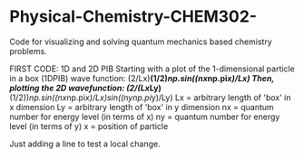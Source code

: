 # Physical-Chemistry-CHEM302-
Code for visualizing and solving quantum mechanics based chemistry problems.

FIRST CODE: 1D and 2D PIB
Starting with a plot of the 1-dimensional particle in a box (1DPIB) wave function: (2/Lx)**(1/2)*np.sin((nx*np.pi*x)/Lx)
Then, plotting the 2D wavefunction: (2/(Lx*Ly)**(1/2))*np.sin((nx*np.pi*x)/Lx)*sin((ny*np.pi*y)/Ly)
Lx = arbitrary length of 'box' in x dimension
Ly = arbitrary length of 'box' in y dimension
nx = quantum number for energy level (in terms of x)
ny = quantum number for energy level (in terms of y)
x = position of particle

Just adding a line to test a local change.